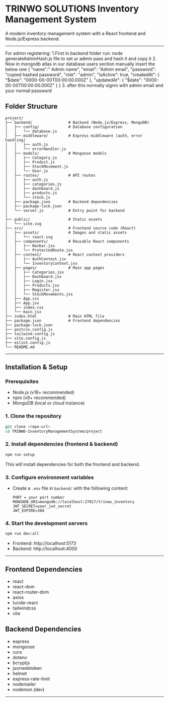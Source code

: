 # TRINWO SOLUTIONS Inventory Management System

A modern inventory management system with a React frontend and Node.js/Express backend.

---
For admin registering:
1.First in backend folder run: node generateAdminHash.js file to set ur admin pass and hash it and copy it 
2. Now in mongodb atlas in our database users section manually insert the below one
{
  "name":" Admin name",
  "email": "Admin email",
  "password": "copied  hashed password",
  "role": "admin",
  "isActive": true,
  "createdAt": { "$date": "0000-00-00T00:00:00.000Z" },
  "updatedAt": { "$date": "0000-00-00T00:00:00.000Z" }
}
3. after this normally signin with admin email and your normal password



## Folder Structure

```
project/
├── backend/                # Backend (Node.js/Express, MongoDB)
│   ├── config/             # Database configuration
│   │   └── database.js
│   ├── middleware/         # Express middleware (auth, error handling)
│   │   ├── auth.js
│   │   └── errorHandler.js
│   ├── models/             # Mongoose models
│   │   ├── Category.js
│   │   ├── Product.js
│   │   ├── StockMovement.js
│   │   └── User.js
│   ├── routes/             # API routes
│   │   ├── auth.js
│   │   ├── categories.js
│   │   ├── dashboard.js
│   │   ├── products.js
│   │   └── stock.js
│   ├── package.json        # Backend dependencies
│   ├── package-lock.json
│   └── server.js           # Entry point for backend
│
├── public/                 # Static assets
│   └── vite.svg
├── src/                    # Frontend source code (React)
│   ├── assets/             # Images and static assets
│   │   └── react.svg
│   ├── components/         # Reusable React components
│   │   ├── Navbar.jsx
│   │   └── ProtectedRoute.jsx
│   ├── context/            # React context providers
│   │   ├── AuthContext.jsx
│   │   └── InventoryContext.jsx
│   ├── pages/              # Main app pages
│   │   ├── Categories.jsx
│   │   ├── Dashboard.jsx
│   │   ├── Login.jsx
│   │   ├── Products.jsx
│   │   ├── Register.jsx
│   │   └── StockMovements.jsx
│   ├── App.css
│   ├── App.jsx
│   ├── index.css
│   └── main.jsx
├── index.html              # Main HTML file
├── package.json            # Frontend dependencies
├── package-lock.json
├── postcss.config.js
├── tailwind.config.js
├── vite.config.js
├── eslint.config.js
└── README.md
```

---

## Installation & Setup

### Prerequisites
- Node.js (v18+ recommended)
- npm (v9+ recommended)
- MongoDB (local or cloud instance)

### 1. Clone the repository
```sh
git clone <repo-url>
cd TRINWO-InventoryManagementSystem/project
```

### 2. Install dependencies (frontend & backend)
```sh
npm run setup
```
This will install dependencies for both the frontend and backend.

### 3. Configure environment variables
- Create a `.env` file in `backend/` with the following content:
  ```env
  PORT = your port number
  MONGODB_URI=mongodb://localhost:27017/trinwo_inventory
  JWT_SECRET=your_jwt_secret
  JWT_EXPIRE=30d
  ```

### 4. Start the development servers
```sh
npm run dev:all
```
- Frontend: http://localhost:5173
- Backend:  http://localhost:4000

---

## Frontend Dependencies
- react
- react-dom
- react-router-dom
- axios
- lucide-react
- tailwindcss
- vite

## Backend Dependencies
- express 
- mongoose
- cors
- dotenv
- bcryptjs
- jsonwebtoken
- helmet
- express-rate-limit
- nodemailer
- nodemon (dev)

---

